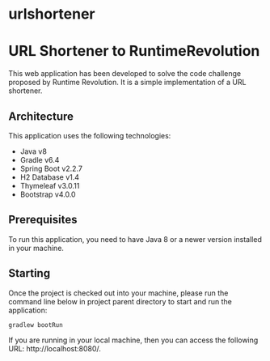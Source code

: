# urlshortener
URL Shortener to RuntimeRevolution
==================================================

This web application has been developed to solve the code challenge proposed by Runtime Revolution. It is a simple implementation of a URL shortener.

Architecture
-----------

This application uses the following technologies:

* Java v8
* Gradle v6.4
* Spring Boot v2.2.7
* H2 Database v1.4
* Thymeleaf v3.0.11
* Bootstrap v4.0.0

Prerequisites
---------------

To run this application, you need to have Java 8 or a newer version installed in your machine.

Starting
---------------
Once the project is checked out into your machine, please run the command line below in project parent directory to start and run the application:

`gradlew bootRun`

If you are running in your local machine, then you can access the following URL: http://localhost:8080/.